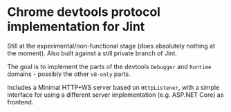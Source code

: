 # Chrome devtools protocol implementation for Jint

Still at the experimental/non-functional stage (does absolutely nothing at the moment). Also built against a still private branch of Jint.

The goal is to implement the parts of the devtools `Debugger` and `Runtime` domains - possibly the other `v8-only` parts.

Includes a Minimal HTTP+WS server based on `HttpListener`, with a simple interface for using a different server implementation (e.g. ASP.NET Core) as frontend.
